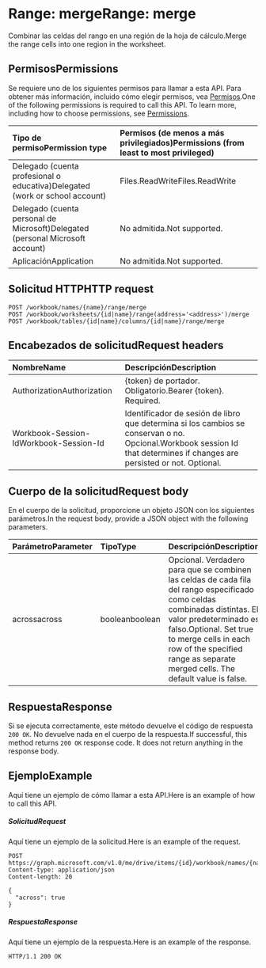 # <a name="range-merge"></a><span data-ttu-id="b7ff3-101">Range: merge</span><span class="sxs-lookup"><span data-stu-id="b7ff3-101">Range: merge</span></span>

<span data-ttu-id="b7ff3-102">Combinar las celdas del rango en una región de la hoja de cálculo.</span><span class="sxs-lookup"><span data-stu-id="b7ff3-102">Merge the range cells into one region in the worksheet.</span></span>
## <a name="permissions"></a><span data-ttu-id="b7ff3-103">Permisos</span><span class="sxs-lookup"><span data-stu-id="b7ff3-103">Permissions</span></span>
<span data-ttu-id="b7ff3-p101">Se requiere uno de los siguientes permisos para llamar a esta API. Para obtener más información, incluido cómo elegir permisos, vea [Permisos](../../../concepts/permissions_reference.md).</span><span class="sxs-lookup"><span data-stu-id="b7ff3-p101">One of the following permissions is required to call this API. To learn more, including how to choose permissions, see [Permissions](../../../concepts/permissions_reference.md).</span></span>

|<span data-ttu-id="b7ff3-106">Tipo de permiso</span><span class="sxs-lookup"><span data-stu-id="b7ff3-106">Permission type</span></span>      | <span data-ttu-id="b7ff3-107">Permisos (de menos a más privilegiados)</span><span class="sxs-lookup"><span data-stu-id="b7ff3-107">Permissions (from least to most privileged)</span></span>              |
|:--------------------|:---------------------------------------------------------|
|<span data-ttu-id="b7ff3-108">Delegado (cuenta profesional o educativa)</span><span class="sxs-lookup"><span data-stu-id="b7ff3-108">Delegated (work or school account)</span></span> | <span data-ttu-id="b7ff3-109">Files.ReadWrite</span><span class="sxs-lookup"><span data-stu-id="b7ff3-109">Files.ReadWrite</span></span>    |
|<span data-ttu-id="b7ff3-110">Delegado (cuenta personal de Microsoft)</span><span class="sxs-lookup"><span data-stu-id="b7ff3-110">Delegated (personal Microsoft account)</span></span> | <span data-ttu-id="b7ff3-111">No admitida.</span><span class="sxs-lookup"><span data-stu-id="b7ff3-111">Not supported.</span></span>    |
|<span data-ttu-id="b7ff3-112">Aplicación</span><span class="sxs-lookup"><span data-stu-id="b7ff3-112">Application</span></span> | <span data-ttu-id="b7ff3-113">No admitida.</span><span class="sxs-lookup"><span data-stu-id="b7ff3-113">Not supported.</span></span> |

## <a name="http-request"></a><span data-ttu-id="b7ff3-114">Solicitud HTTP</span><span class="sxs-lookup"><span data-stu-id="b7ff3-114">HTTP request</span></span>
<!-- { "blockType": "ignored" } -->
```http
POST /workbook/names/{name}/range/merge
POST /workbook/worksheets/{id|name}/range(address='<address>')/merge
POST /workbook/tables/{id|name}/columns/{id|name}/range/merge

```
## <a name="request-headers"></a><span data-ttu-id="b7ff3-115">Encabezados de solicitud</span><span class="sxs-lookup"><span data-stu-id="b7ff3-115">Request headers</span></span>
| <span data-ttu-id="b7ff3-116">Nombre</span><span class="sxs-lookup"><span data-stu-id="b7ff3-116">Name</span></span>       | <span data-ttu-id="b7ff3-117">Descripción</span><span class="sxs-lookup"><span data-stu-id="b7ff3-117">Description</span></span>|
|:---------------|:----------|
| <span data-ttu-id="b7ff3-118">Authorization</span><span class="sxs-lookup"><span data-stu-id="b7ff3-118">Authorization</span></span>  | <span data-ttu-id="b7ff3-p102">{token} de portador. Obligatorio.</span><span class="sxs-lookup"><span data-stu-id="b7ff3-p102">Bearer {token}. Required.</span></span> |
| <span data-ttu-id="b7ff3-121">Workbook-Session-Id</span><span class="sxs-lookup"><span data-stu-id="b7ff3-121">Workbook-Session-Id</span></span>  | <span data-ttu-id="b7ff3-p103">Identificador de sesión de libro que determina si los cambios se conservan o no. Opcional.</span><span class="sxs-lookup"><span data-stu-id="b7ff3-p103">Workbook session Id that determines if changes are persisted or not. Optional.</span></span>|

## <a name="request-body"></a><span data-ttu-id="b7ff3-124">Cuerpo de la solicitud</span><span class="sxs-lookup"><span data-stu-id="b7ff3-124">Request body</span></span>
<span data-ttu-id="b7ff3-125">En el cuerpo de la solicitud, proporcione un objeto JSON con los siguientes parámetros.</span><span class="sxs-lookup"><span data-stu-id="b7ff3-125">In the request body, provide a JSON object with the following parameters.</span></span>

| <span data-ttu-id="b7ff3-126">Parámetro</span><span class="sxs-lookup"><span data-stu-id="b7ff3-126">Parameter</span></span>    | <span data-ttu-id="b7ff3-127">Tipo</span><span class="sxs-lookup"><span data-stu-id="b7ff3-127">Type</span></span>   |<span data-ttu-id="b7ff3-128">Descripción</span><span class="sxs-lookup"><span data-stu-id="b7ff3-128">Description</span></span>|
|:---------------|:--------|:----------|
|<span data-ttu-id="b7ff3-129">across</span><span class="sxs-lookup"><span data-stu-id="b7ff3-129">across</span></span>|<span data-ttu-id="b7ff3-130">boolean</span><span class="sxs-lookup"><span data-stu-id="b7ff3-130">boolean</span></span>|<span data-ttu-id="b7ff3-p104">Opcional. Verdadero para que se combinen las celdas de cada fila del rango especificado como celdas combinadas distintas. El valor predeterminado es falso.</span><span class="sxs-lookup"><span data-stu-id="b7ff3-p104">Optional. Set true to merge cells in each row of the specified range as separate merged cells. The default value is false.</span></span>|

## <a name="response"></a><span data-ttu-id="b7ff3-134">Respuesta</span><span class="sxs-lookup"><span data-stu-id="b7ff3-134">Response</span></span>

<span data-ttu-id="b7ff3-p105">Si se ejecuta correctamente, este método devuelve el código de respuesta `200 OK`. No devuelve nada en el cuerpo de la respuesta.</span><span class="sxs-lookup"><span data-stu-id="b7ff3-p105">If successful, this method returns `200 OK` response code. It does not return anything in the response body.</span></span>

## <a name="example"></a><span data-ttu-id="b7ff3-137">Ejemplo</span><span class="sxs-lookup"><span data-stu-id="b7ff3-137">Example</span></span>
<span data-ttu-id="b7ff3-138">Aquí tiene un ejemplo de cómo llamar a esta API.</span><span class="sxs-lookup"><span data-stu-id="b7ff3-138">Here is an example of how to call this API.</span></span>
##### <a name="request"></a><span data-ttu-id="b7ff3-139">Solicitud</span><span class="sxs-lookup"><span data-stu-id="b7ff3-139">Request</span></span>
<span data-ttu-id="b7ff3-140">Aquí tiene un ejemplo de la solicitud.</span><span class="sxs-lookup"><span data-stu-id="b7ff3-140">Here is an example of the request.</span></span>
<!-- {
  "blockType": "request",
  "name": "range_merge"
}-->
```http
POST https://graph.microsoft.com/v1.0/me/drive/items/{id}/workbook/names/{name}/range/merge
Content-type: application/json
Content-length: 20

{
  "across": true
}
```

##### <a name="response"></a><span data-ttu-id="b7ff3-141">Respuesta</span><span class="sxs-lookup"><span data-stu-id="b7ff3-141">Response</span></span>
<span data-ttu-id="b7ff3-142">Aquí tiene un ejemplo de la respuesta.</span><span class="sxs-lookup"><span data-stu-id="b7ff3-142">Here is an example of the response.</span></span> 
<!-- {
  "blockType": "response"
} -->
```http
HTTP/1.1 200 OK
```

<!-- uuid: 8fcb5dbc-d5aa-4681-8e31-b001d5168d79
2015-10-25 14:57:30 UTC -->
<!-- {
  "type": "#page.annotation",
  "description": "Range: merge",
  "keywords": "",
  "section": "documentation",
  "tocPath": ""
}-->
